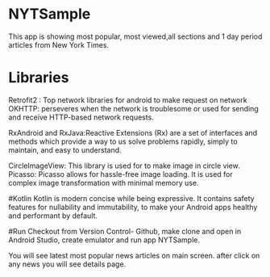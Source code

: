 # NYTSample

This app is showing most popular, most viewed,all sections and 1 day period articles from New York Times.

# Libraries

Retrofit2 : Top network libraries for android to make request on network
OKHTTP: perseveres when the network is troublesome or used for sending and receive HTTP-based network requests.

RxAndroid and RxJava:Reactive Extensions (Rx) are a set of interfaces and methods which provide a way to us solve problems rapidly, simply to maintain, and easy to understand.

CircleImageView: This library is used for to make image in circle view.
Picasso: Picasso allows for hassle-free image loading. It is used for complex image transformation with minimal memory use.

#Kotlin
Kotlin is modern concise while being expressive. It contains safety features for nullability and immutability, to make your Android apps healthy and performant by default. 

#Run 
Checkout from Version Control- Github,
make clone and open in Android Studio,
create emulator and run app NYTSample.

You will see latest most popular news articles on main screen. after click on any news you will see details page.
 
 
